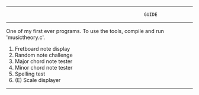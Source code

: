 -----------------------------------------------------------------------------------------------------------------------------
                                                        GUIDE
-----------------------------------------------------------------------------------------------------------------------------
One of my first ever programs. To use the tools, compile and run 'musictheory.c'.
1) Fretboard note display
2) Random note challenge
3) Major chord note tester
4) Minor chord note tester
5) Spelling test
6) (E) Scale displayer
-----------------------------------------------------------------------------------------------------------------------------
